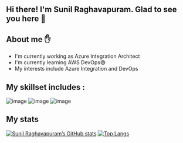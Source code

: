## Hi there! I'm Sunil Raghavapuram. Glad to see you here 👋 
## About me :raised_hand:
  - I'm currently working as Azure Integration Architect
  - I'm currently learning AWS DevOps😄
  - My interests include Azure Integration and DevOps
  
 ## My skillset includes :
 ![image](https://user-images.githubusercontent.com/127466748/235255218-216298cc-c667-40bc-918e-93de5bd6ee5f.png)
![image](https://user-images.githubusercontent.com/127466748/235255245-9b5b26c2-0556-45ad-9318-c99d3dd1349d.png)
![image](https://user-images.githubusercontent.com/127466748/235255262-810f01e5-628d-4f93-b765-4208b75419af.png)

 <!--
 ## My work experience :computer:
  - Manager at [CAPGEMINI ](https://www.capgemini.com/)
  - Senior Associate Consultant at [Infosys LTD](https://www.infosys.com/)
  - Senior Software Engineer at [HCL Technology LTD](https://hcl.com/)
  - Software Engineer at [Helios and Matheson information technology ltd]
-->   
## My stats
 
[![Sunil Raghavapuram’s GitHub stats](https://github-readme-stats.vercel.app/api?username=sunilraghavapuram)](https://github.com/sunilraghavapuram/github-readme-stats)
[![Top Langs](https://github-readme-stats.vercel.app/api/top-langs/?username=sunilraghavapuram&&layout=compact)](https://github.com/sunilraghavapuram/github-readme-stats)
<!--
**sunilraghavapuram/sunilraghavapuram** is a ✨ _special_ ✨ repository because its `README.md` (this file) appears on your GitHub profile.
Here are some ideas to get you started:
- 🔭 I’m currently working on ...
- 🌱 I’m currently learning ...
- 👯 I’m looking to collaborate on ...
- 🤔 I’m looking for help with ...
- 💬 Ask me about ...
- 📫 How to reach me: ...
- 😄 Pronouns: ...
- ⚡ Fun fact: .
